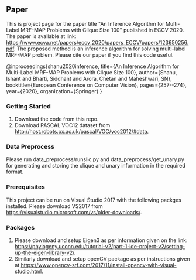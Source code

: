 

## Paper 
This is project page for the paper title "An Inference Algorithm for Multi-Label MRF-MAP Problems with Clique Size 100" published in ECCV 2020. The paper is available at link: https://www.ecva.net/papers/eccv_2020/papers_ECCV/papers/123650256.pdf. The proposed method is an inference algorithm for solving multi-label MRF-MAP problem. Please cite our paper if you find this code useful. 

@inproceedings{shanu2020inference,
  title={An Inference Algorithm for Multi-Label MRF-MAP Problems with Clique Size 100},
  author={Shanu, Ishant and Bharti, Siddhant and Arora, Chetan and Maheshwari, SN},
  booktitle={European Conference on Computer Vision},
  pages={257--274},
  year={2020},
  organization={Springer}
}

### Getting Started

1. Download the code from this repo.
2. Download PASCAL VOC12 dataset from http://host.robots.ox.ac.uk/pascal/VOC/voc2012/#data.

### Data Preprocess

Please run data_preprocess/runslic.py and data_preprocess/get_unary.py for generating and storing the clique and unary information in the required format. 
 
### Prerequisites

This project can be run on Visual Studio 2017 with the following packges installed. Please download VS2017 from https://visualstudio.microsoft.com/vs/older-downloads/. 

### Packages

1. Please download and setup Eigen3 as per information given on the link: https://phylogeny.uconn.edu/tutorial-v2/part-1-ide-project-v2/setting-up-the-eigen-library-v2/. 
2. Similarly download and setup openCV package as per instructions given at https://www.opencv-srf.com/2017/11/install-opencv-with-visual-studio.html. 
